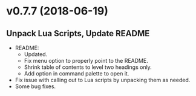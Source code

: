 # v0.7.7 (2018-06-19)

## Unpack Lua Scripts, Update README

- README:
  - Updated.
  - Fix menu option to properly point to the README.
  - Shrink table of contents to level two headings only.
  - Add option in command palette to open it.
- Fix issue with calling out to Lua scripts by unpacking them as needed.
- Some bug fixes.
